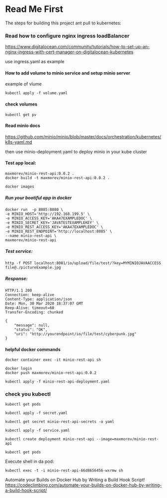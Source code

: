# Read Me First
The steps for building this project ant pull to kubernetes:
### Read how to configure nginx ingress loadBalancer
https://www.digitalocean.com/community/tutorials/how-to-set-up-an-nginx-ingress-with-cert-manager-on-digitalocean-kubernetes

use ingress.yaml as example

#### How to add volume to minio service and setup minio server
example of vlume
````
kubectl apply -f volume.yaml
````
#### check volumes
````
kubectl get pv
````
#### Read minio docs 
https://github.com/minio/minio/blob/master/docs/orchestration/kubernetes/k8s-yaml.md

then use minio-deployment.yaml to deploy minio in your kube cluster

#### Test app local:
````
maxmorev/minio-rest-api:0.0.2 .
docker build -t maxmorev/minio-rest-api:0.0.2 .

docker images
````
##### Run your bootiful app in docker
````
docker run  -p 8085:8080 \
-e MINIO_HOST='http://192.168.199.5' \
-e MINIO_ACCESS_KEY='AKA47EXAMPLEDOC' \
-e MINIO_SECRET_KEY='JAVATESTEXAMPLEKEY' \
-e MINIO_REST_ACCESS_KEY='AKA47EXAMPLEDOC' \
-e MINIO_REST_ENDPOINT='http://localhost:8085' \
--name minio-rest-api \
maxmorev/minio-rest-api
````

##### Test service:
```` 
http -f POST localhost:8081/io/upload/file/test/?key=MYMINIOJAVAACCESS file@./pictureExample.jpg
````
##### Response:
````
HTTP/1.1 200 
Connection: keep-alive
Content-Type: application/json
Date: Mon, 30 Mar 2020 18:37:07 GMT
Keep-Alive: timeout=60
Transfer-Encoding: chunked

{
    "message": null,
    "status": "OK",
    "uri": "http://yourendpoint/io/file/test/cyberpunk.jpg"
}
````
#### helpful docker commands
`````
docker container exec -it minio-rest-api sh

docker login
docker push maxmorev/minio-rest-api:0.0.2

kubectl apply -f minio-rest-api-deployment.yaml
`````

### check you kubectl
````
kubectl get pods

kubectl apply -f secret.yaml

kubectl get secret minio-rest-api-secrets -o yaml

kubectl apply -f service.yaml

kubectl create deployment minio-rest-api --image=maxmorev/minio-rest-api

kubectl get pods
````

Execute shell in da pod:
````
kubectl exec -t -i minio-rest-api-66d8656456-wxrmw sh
````

Automate your Builds on Docker Hub by Writing a Build Hook Script!
https://codeclimbing.com/automate-your-builds-on-docker-hub-by-writing-a-build-hook-script/

